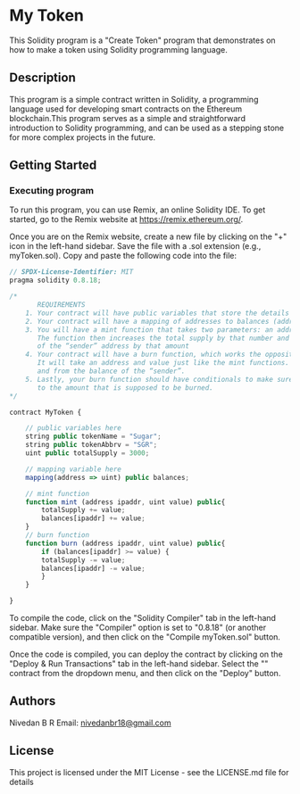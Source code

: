 # My Token

This Solidity program is a "Create Token" program that demonstrates on how to make a token using Solidity programming language. 

## Description

This program is a simple contract written in Solidity, a programming language used for developing smart contracts on the Ethereum blockchain.This program serves as a simple and straightforward introduction to Solidity programming, and can be used as a stepping stone for more complex projects in the future.

## Getting Started

### Executing program

To run this program, you can use Remix, an online Solidity IDE. To get started, go to the Remix website at https://remix.ethereum.org/.

Once you are on the Remix website, create a new file by clicking on the "+" icon in the left-hand sidebar. Save the file with a .sol extension (e.g., myToken.sol). Copy and paste the following code into the file:

```javascript
// SPDX-License-Identifier: MIT
pragma solidity 0.8.18;

/*
       REQUIREMENTS
    1. Your contract will have public variables that store the details about your coin (Token Name, Token Abbrv., Total Supply)
    2. Your contract will have a mapping of addresses to balances (address => uint)
    3. You will have a mint function that takes two parameters: an address and a value. 
       The function then increases the total supply by that number and increases the balance 
       of the “sender” address by that amount
    4. Your contract will have a burn function, which works the opposite of the mint function, as it will destroy tokens. 
       It will take an address and value just like the mint functions. It will then deduct the value from the total supply 
       and from the balance of the “sender”.
    5. Lastly, your burn function should have conditionals to make sure the balance of "sender" is greater than or equal 
       to the amount that is supposed to be burned.
*/

contract MyToken {

    // public variables here
    string public tokenName = "Sugar";
    string public tokenAbbrv = "SGR";
    uint public totalSupply = 3000;

    // mapping variable here
    mapping(address => uint) public balances;

    // mint function
    function mint (address ipaddr, uint value) public{
        totalSupply += value;
        balances[ipaddr] += value;
    }
    // burn function
    function burn (address ipaddr, uint value) public{
        if (balances[ipaddr] >= value) {
        totalSupply -= value;
        balances[ipaddr] -= value;
        }
    }

}

```

To compile the code, click on the "Solidity Compiler" tab in the left-hand sidebar. Make sure the "Compiler" option is set to "0.8.18" (or another compatible version), and then click on the "Compile myToken.sol" button.

Once the code is compiled, you can deploy the contract by clicking on the "Deploy & Run Transactions" tab in the left-hand sidebar. Select the "" contract from the dropdown menu, and then click on the "Deploy" button.

## Authors

Nivedan B R 
Email: nivedanbr18@gmail.com


## License

This project is licensed under the MIT License - see the LICENSE.md file for details
